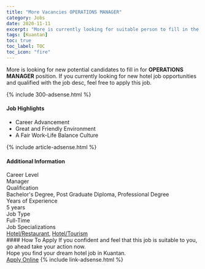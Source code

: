 ```yaml
---
title: "More Vacancies OPERATIONS MANAGER" 
category: Jobs 
date: 2020-11-11 
excerpt: "More is currently looking for suitable person to fill in the OPERATIONS MANAGER which positioned at Kuantan" 
tags: [Kuantan] 
toc: true 
toc_label: TOC 
toc_icon: "fire" 
--- 
```


<p>More is looking for new potential candidates to fill in for <b>OPERATIONS MANAGER</b> position. If you currently looking for new hotel job opportunities and qualified with the job desc, feel free to apply this job.
</p>{% include 300-adsense.html %} 
<div><div><div><h4>Job Highlights</h4></div></div><div><ul><li><div><div><div><div></div></div></div><div><span>Career Advancement</span></div></div></li><li><div><div><div><div></div></div></div><div><span>Great and Friendly Environment</span></div></div></li><li><div><div><div><div></div></div></div><div><span>A Fair Work-Life Balance Culture</span></div></div></li></ul></div></div> 
{% include article-adsense.html %} 
<div><div><div><h4>Additional Information</h4></div></div><div><div><div><div><div><div><div><div><span>Career Level</span></div></div><div><span>Manager</span></div></div></div></div><div><div><div><div><div><span>Qualification</span></div></div><div><span>Bachelor's Degree, Post Graduate Diploma, Professional Degree</span></div></div></div></div><div><div><div><div><div><span>Years of Experience</span></div></div><div><span>5 years</span></div></div></div></div><div><div><div><div><div><span>Job Type</span></div></div><div><span>Full-Time</span></div></div></div></div><div><div><div><div><div><span>Job Specializations</span></div></div><div><span><a href="/en/job-search/hotel-restaurant-jobs/">Hotel/Restaurant</a>, <a href="/en/job-search/hotel-management-tourism-services-jobs/">Hotel/Tourism</a></span></div></div></div></div></div></div></div></div> 
#### How To Apply 
If you confident and feel that this job is suitable to you, go ahead take your action now. <br/> 
Hope you find your dream hotel job in Kuantan. <br/> 
<a href="https://www.jobstreet.com.my/en/job/operations-manager-4422050?jobId=jobstreet-my-job-4422050&sectionRank=1&token=0~7c30c7c7-c53f-49ec-abb9-ad9576f6ea05&fr=SRP%20View%20In%20New%20Ta" class="btn btn--info" target="_blank" rel="nofollow noopenner">Apply Online</a> 
{% include link-adsense.html %} 
